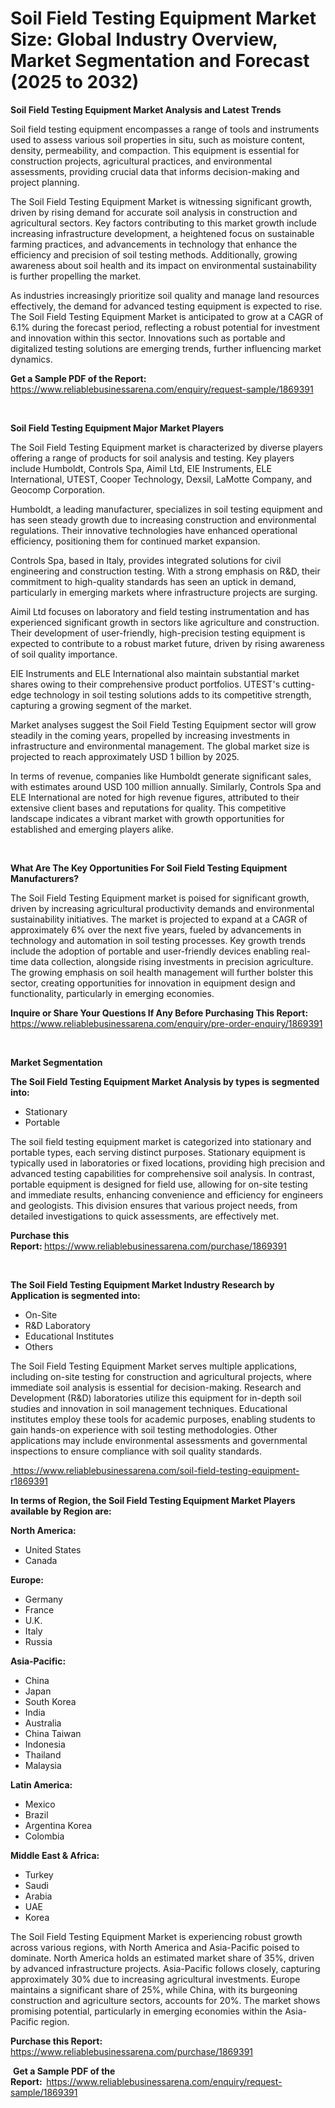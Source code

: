 <p><h1>Soil Field Testing Equipment Market Size: Global Industry Overview, Market Segmentation and Forecast (2025 to 2032)</h1></p><p><strong>Soil Field Testing Equipment Market Analysis and Latest Trends</strong></p>
<p><p>Soil field testing equipment encompasses a range of tools and instruments used to assess various soil properties in situ, such as moisture content, density, permeability, and compaction. This equipment is essential for construction projects, agricultural practices, and environmental assessments, providing crucial data that informs decision-making and project planning.</p><p>The Soil Field Testing Equipment Market is witnessing significant growth, driven by rising demand for accurate soil analysis in construction and agricultural sectors. Key factors contributing to this market growth include increasing infrastructure development, a heightened focus on sustainable farming practices, and advancements in technology that enhance the efficiency and precision of soil testing methods. Additionally, growing awareness about soil health and its impact on environmental sustainability is further propelling the market.</p><p>As industries increasingly prioritize soil quality and manage land resources effectively, the demand for advanced testing equipment is expected to rise. The Soil Field Testing Equipment Market is anticipated to grow at a CAGR of 6.1% during the forecast period, reflecting a robust potential for investment and innovation within this sector. Innovations such as portable and digitalized testing solutions are emerging trends, further influencing market dynamics.</p></p>
<p><strong>Get a Sample PDF of the Report:&nbsp;</strong> <a href="https://www.reliablebusinessarena.com/enquiry/request-sample/1869391?utm_campaign=3061&utm_medium=2&utm_source=Github&utm_content=ia&utm_term=16042025&utm_id=soil-field-testing-equipment">https://www.reliablebusinessarena.com/enquiry/request-sample/1869391</a></p>
<p>&nbsp;</p>
<p><strong>Soil Field Testing Equipment Major Market Players</strong></p>
<p><p>The Soil Field Testing Equipment market is characterized by diverse players offering a range of products for soil analysis and testing. Key players include Humboldt, Controls Spa, Aimil Ltd, EIE Instruments, ELE International, UTEST, Cooper Technology, Dexsil, LaMotte Company, and Geocomp Corporation. </p><p>Humboldt, a leading manufacturer, specializes in soil testing equipment and has seen steady growth due to increasing construction and environmental regulations. Their innovative technologies have enhanced operational efficiency, positioning them for continued market expansion.</p><p>Controls Spa, based in Italy, provides integrated solutions for civil engineering and construction testing. With a strong emphasis on R&D, their commitment to high-quality standards has seen an uptick in demand, particularly in emerging markets where infrastructure projects are surging.</p><p>Aimil Ltd focuses on laboratory and field testing instrumentation and has experienced significant growth in sectors like agriculture and construction. Their development of user-friendly, high-precision testing equipment is expected to contribute to a robust market future, driven by rising awareness of soil quality importance.</p><p>EIE Instruments and ELE International also maintain substantial market shares owing to their comprehensive product portfolios. UTEST's cutting-edge technology in soil testing solutions adds to its competitive strength, capturing a growing segment of the market.</p><p>Market analyses suggest the Soil Field Testing Equipment sector will grow steadily in the coming years, propelled by increasing investments in infrastructure and environmental management. The global market size is projected to reach approximately USD 1 billion by 2025.</p><p>In terms of revenue, companies like Humboldt generate significant sales, with estimates around USD 100 million annually. Similarly, Controls Spa and ELE International are noted for high revenue figures, attributed to their extensive client bases and reputations for quality. This competitive landscape indicates a vibrant market with growth opportunities for established and emerging players alike.</p></p>
<p>&nbsp;</p>
<p><strong>What Are The Key Opportunities For Soil Field Testing Equipment Manufacturers?</strong></p>
<p><p>The Soil Field Testing Equipment market is poised for significant growth, driven by increasing agricultural productivity demands and environmental sustainability initiatives. The market is projected to expand at a CAGR of approximately 6% over the next five years, fueled by advancements in technology and automation in soil testing processes. Key growth trends include the adoption of portable and user-friendly devices enabling real-time data collection, alongside rising investments in precision agriculture. The growing emphasis on soil health management will further bolster this sector, creating opportunities for innovation in equipment design and functionality, particularly in emerging economies.</p></p>
<p><strong>Inquire or Share Your Questions If Any Before Purchasing This Report:</strong> <a href="https://www.reliablebusinessarena.com/enquiry/pre-order-enquiry/1869391?utm_campaign=3061&utm_medium=2&utm_source=Github&utm_content=ia&utm_term=16042025&utm_id=soil-field-testing-equipment">https://www.reliablebusinessarena.com/enquiry/pre-order-enquiry/1869391</a></p>
<p>&nbsp;</p>
<p><strong>Market Segmentation</strong></p>
<p><strong>The Soil Field Testing Equipment Market Analysis by types is segmented into:</strong></p>
<p><ul><li>Stationary</li><li>Portable</li></ul></p>
<p><p>The soil field testing equipment market is categorized into stationary and portable types, each serving distinct purposes. Stationary equipment is typically used in laboratories or fixed locations, providing high precision and advanced testing capabilities for comprehensive soil analysis. In contrast, portable equipment is designed for field use, allowing for on-site testing and immediate results, enhancing convenience and efficiency for engineers and geologists. This division ensures that various project needs, from detailed investigations to quick assessments, are effectively met.</p></p>
<p><strong>Purchase this Report:&nbsp;</strong><a href="https://www.reliablebusinessarena.com/purchase/1869391?utm_campaign=3061&utm_medium=2&utm_source=Github&utm_content=ia&utm_term=16042025&utm_id=soil-field-testing-equipment">https://www.reliablebusinessarena.com/purchase/1869391</a></p>
<p>&nbsp;</p>
<p><strong>The Soil Field Testing Equipment Market Industry Research by Application is segmented into:</strong></p>
<p><ul><li>On-Site</li><li>R&D Laboratory</li><li>Educational Institutes</li><li>Others</li></ul></p>
<p><p>The Soil Field Testing Equipment Market serves multiple applications, including on-site testing for construction and agricultural projects, where immediate soil analysis is essential for decision-making. Research and Development (R&D) laboratories utilize this equipment for in-depth soil studies and innovation in soil management techniques. Educational institutes employ these tools for academic purposes, enabling students to gain hands-on experience with soil testing methodologies. Other applications may include environmental assessments and governmental inspections to ensure compliance with soil quality standards.</p></p>
<p><a href="https://www.reliablebusinessarena.com/soil-field-testing-equipment-r1869391?utm_campaign=3061&utm_medium=2&utm_source=Github&utm_content=ia&utm_term=16042025&utm_id=soil-field-testing-equipment">&nbsp;https://www.reliablebusinessarena.com/soil-field-testing-equipment-r1869391</a></p>
<p><strong>In terms of Region, the Soil Field Testing Equipment Market Players available by Region are:</strong></p>
<p>
    <p> <strong> North America: </strong>
        <ul>
            <li>United States</li>
            <li>Canada</li>
        </ul>
        </p> 
    <p> <strong> Europe: </strong>
        <ul>
            <li>Germany</li>
            <li>France</li>
            <li>U.K.</li>
            <li>Italy</li>
            <li>Russia</li>
        </ul>
        </p> 
    <p> <strong> Asia-Pacific: </strong>
        <ul>
            <li>China</li>
            <li>Japan</li>
            <li>South Korea</li>
            <li>India</li>
            <li>Australia</li>
            <li>China Taiwan</li>
            <li>Indonesia</li>
            <li>Thailand</li>
            <li>Malaysia</li>
        </ul>
        </p> 
    <p> <strong> Latin America: </strong>
        <ul>
            <li>Mexico</li>
            <li>Brazil</li>
            <li>Argentina Korea</li>
            <li>Colombia</li>
        </ul>
        </p> 
    <p> <strong> Middle East & Africa: </strong>
        <ul>
            <li>Turkey</li>
            <li>Saudi</li>
            <li>Arabia</li>
            <li>UAE</li>
            <li>Korea</li>
        </ul>
    </p>
    </p>
<p><p>The Soil Field Testing Equipment Market is experiencing robust growth across various regions, with North America and Asia-Pacific poised to dominate. North America holds an estimated market share of 35%, driven by advanced infrastructure projects. Asia-Pacific follows closely, capturing approximately 30% due to increasing agricultural investments. Europe maintains a significant share of 25%, while China, with its burgeoning construction and agriculture sectors, accounts for 20%. The market shows promising potential, particularly in emerging economies within the Asia-Pacific region.</p></p>
<p><strong>Purchase this Report: </strong><a href="https://www.reliablebusinessarena.com/purchase/1869391?utm_campaign=3061&utm_medium=2&utm_source=Github&utm_content=ia&utm_term=16042025&utm_id=soil-field-testing-equipment">https://www.reliablebusinessarena.com/purchase/1869391</a></p>
<p>&nbsp;<strong>Get a Sample PDF of the Report:&nbsp;&nbsp;</strong><a href="https://www.reliablebusinessarena.com/enquiry/request-sample/1869391?utm_campaign=3061&utm_medium=2&utm_source=Github&utm_content=ia&utm_term=16042025&utm_id=soil-field-testing-equipment">https://www.reliablebusinessarena.com/enquiry/request-sample/1869391</a></p>
<p><strong></strong></p>
<p><p></p><p></p><p></p></p>